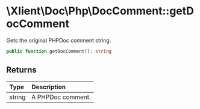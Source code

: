 # \\Xlient\\Doc\\Php\\DocComment::getDocComment

Gets the original PHPDoc comment string.

```php
public function getDocComment(): string
```

## Returns

| Type | Description |
| :--- | :--- |
| string | A PHPDoc comment. |